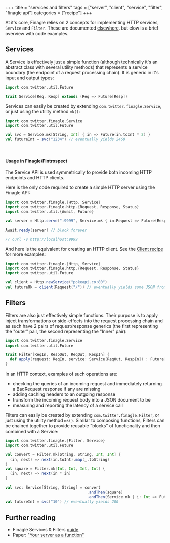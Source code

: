 +++
title = "services and filters"
tags = ["server", "client", "service", "filter", "finagle api"]
categories = ["recipe"]
+++

At it's core, Finagle relies on 2 concepts for implementing HTTP services, `Service` and `Filter`. These are documented [elsewhere](#reading). but elow is a brief overview with code examples.

## Services
A Service is effectively just a simple function (although technically it's an abstract class with several utility methods) that represents a service boundary (the endpoint of a request processing chain). It is generic in it's input and output types:
```scala
import com.twitter.util.Future

trait Service[Req, Resp] extends (Req => Future[Resp])
```

Services can easily be created by extending `com.twitter.finagle.Service`, or just using the utility method `mk()`:
```scala
import com.twitter.finagle.Service
import com.twitter.util.Future

val svc = Service.mk[String, Int] { in => Future(in.toInt * 2) }
val futureInt = svc("1234") // eventually yields 2468
```
<br/>

#### Usage in Finagle/Fintrospect
The Service API is used symmetrically to provide both incoming HTTP endpoints and HTTP clients.

Here is the only code required to create a simple HTTP server using the Finagle API:

```scala
import com.twitter.finagle.{Http, Service}
import com.twitter.finagle.http.{Request, Response, Status}
import com.twitter.util.{Await, Future}

val server = Http.serve(":9999", Service.mk { in:Request => Future(Response(Status.Ok)) })

Await.ready(server) // block forever

// curl -v http://localhost:9999
```

And here is the equivalent for creating an HTTP client. See the [Client recipe](../http-clients) for more examples:
```scala
import com.twitter.finagle.{Http, Service}
import com.twitter.finagle.http.{Request, Response, Status}
import com.twitter.util.Future

val client = Http.newService("pokeapi.co:80")
val futureOk = client(Request("/")) // eventually yields some JSON from the pokemon api
```

## Filters
Filters are also just effectively simple functions. Their purpose is to apply inject transformations or side-effects into the request processing chain and as such have 2 pairs of request/response generics (the first representing the "outer" pair, 
the second representing the "Inner" pair):
```scala
import com.twitter.finagle.Service
import com.twitter.util.Future

trait Filter[ReqIn, RespOut, ReqOut, RespIn] {
  def apply(request: ReqIn, service: Service[ReqOut, RespIn]) : Future[RespOut]
}
```
In an HTTP context, examples of such operations are: 

- checking the queries of an incoming request and immediately returning a BadRequest response if any are missing
- adding caching headers to an outgoing response
- transform the incoming request body into a JSON document to be 
- measuring and reporting the latency of a service call

Filters can easily be created by extending `com.twitter.finagle.Filter`, or just using the utility method `mk()`. Similar to composing functions, Filters can be chained together to provide reusable "blocks" of functionality
and then combined with a Service:
```scala
import com.twitter.finagle.{Filter, Service}
import com.twitter.util.Future

val convert = Filter.mk[String, String, Int, Int] { 
  (in, next) => next(in.toInt).map(_.toString) 
}
val square = Filter.mk[Int, Int, Int, Int] { 
  (in, next) => next(in * in) 
}

val svc: Service[String, String] = convert
                                    .andThen(square)
                                    .andThen(Service.mk { i: Int => Future(i * 2)})
val futureInt = svc("10") // eventually yields 200
```

## Further reading
<a name="reading"></a>

- Finagle Services & Filters [guide](https://twitter.github.io/finagle/guide/ServicesAndFilters.html)
- Paper: ["Your server as a function"](https://monkey.org/~marius/funsrv.pdf)